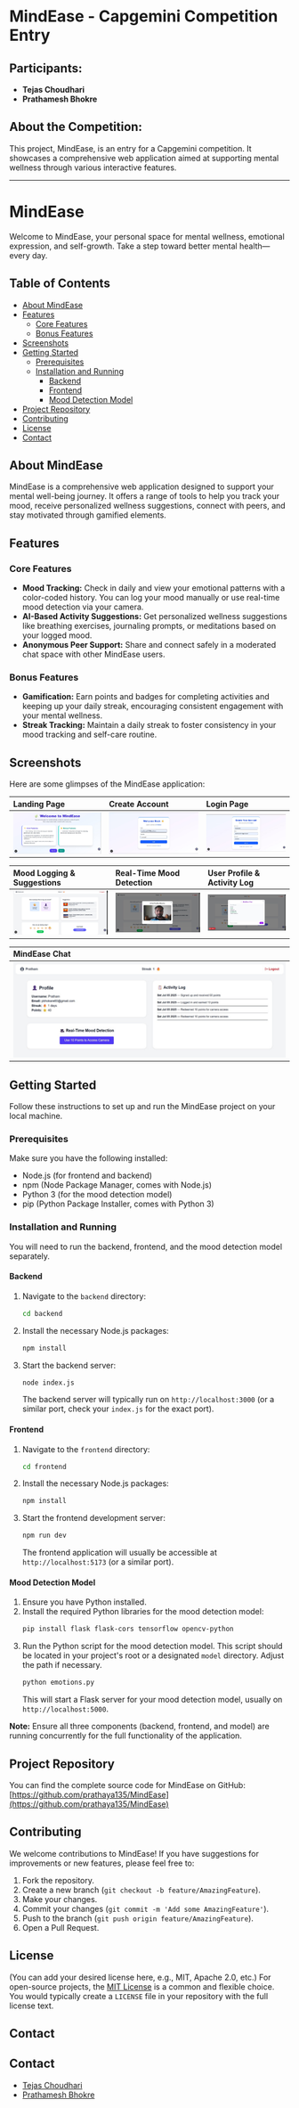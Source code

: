 # MindEase - Capgemini Competition Entry

## Participants:
* **Tejas Choudhari**
* **Prathamesh Bhokre**

## About the Competition:
This project, MindEase, is an entry for a Capgemini competition. It showcases a comprehensive web application aimed at supporting mental wellness through various interactive features.

---

# MindEase

Welcome to MindEase, your personal space for mental wellness, emotional expression, and self-growth. Take a step toward better mental health—every day.

## Table of Contents

- [About MindEase](#about-mindease)
- [Features](#features)
  - [Core Features](#core-features)
  - [Bonus Features](#bonus-features)
- [Screenshots](#screenshots)
- [Getting Started](#getting-started)
  - [Prerequisites](#prerequisites)
  - [Installation and Running](#installation-and-running)
    - [Backend](#backend)
    - [Frontend](#frontend)
    - [Mood Detection Model](#mood-detection-model)
- [Project Repository](#project-repository)
- [Contributing](#contributing)
- [License](#license)
- [Contact](#contact)

## About MindEase

MindEase is a comprehensive web application designed to support your mental well-being journey. It offers a range of tools to help you track your mood, receive personalized wellness suggestions, connect with peers, and stay motivated through gamified elements.

## Features

### Core Features

* **Mood Tracking:** Check in daily and view your emotional patterns with a color-coded history. You can log your mood manually or use real-time mood detection via your camera.
* **AI-Based Activity Suggestions:** Get personalized wellness suggestions like breathing exercises, journaling prompts, or meditations based on your logged mood.
* **Anonymous Peer Support:** Share and connect safely in a moderated chat space with other MindEase users.

### Bonus Features

* **Gamification:** Earn points and badges for completing activities and keeping up your daily streak, encouraging consistent engagement with your mental wellness.
* **Streak Tracking:** Maintain a daily streak to foster consistency in your mood tracking and self-care routine.

## Screenshots

Here are some glimpses of the MindEase application:

| Landing Page | Create Account | Login Page |
| :--- | :--- | :--- |
| ![Landing Page](./screenshots/img1.jpg) | ![Login Page](./screenshots/img2.jpg?raw=true) | ![Create Account](./screenshots/img3.jpg?raw=true) |

| Mood Logging & Suggestions | Real-Time Mood Detection | User Profile & Activity Log |
| :--- | :--- | :--- |
| ![Mood Logging](./screenshots/img4.jpg?raw=true) | ![Real-Time Detection](./screenshots/img5.jpg?raw=true) | ![Chat Room](./screenshots/img6.jpg?raw=true) |

| MindEase Chat |
| :--- |
| ![User profile](./screenshots/img7.jpg?raw=true) |

## Getting Started

Follow these instructions to set up and run the MindEase project on your local machine.

### Prerequisites

Make sure you have the following installed:

* Node.js (for frontend and backend)
* npm (Node Package Manager, comes with Node.js)
* Python 3 (for the mood detection model)
* pip (Python Package Installer, comes with Python 3)

### Installation and Running

You will need to run the backend, frontend, and the mood detection model separately.

#### Backend

1.  Navigate to the `backend` directory:
    ```bash
    cd backend
    ```
2.  Install the necessary Node.js packages:
    ```bash
    npm install
    ```
3.  Start the backend server:
    ```bash
    node index.js
    ```
    The backend server will typically run on `http://localhost:3000` (or a similar port, check your `index.js` for the exact port).

#### Frontend

1.  Navigate to the `frontend` directory:
    ```bash
    cd frontend
    ```
2.  Install the necessary Node.js packages:
    ```bash
    npm install
    ```
3.  Start the frontend development server:
    ```bash
    npm run dev
    ```
    The frontend application will usually be accessible at `http://localhost:5173` (or a similar port).

#### Mood Detection Model

1.  Ensure you have Python installed.
2.  Install the required Python libraries for the mood detection model:
    ```bash
    pip install flask flask-cors tensorflow opencv-python
    ```
3.  Run the Python script for the mood detection model. This script should be located in your project's root or a designated `model` directory. Adjust the path if necessary.
    ```bash
    python emotions.py
    ```
    This will start a Flask server for your mood detection model, usually on `http://localhost:5000`.

**Note:** Ensure all three components (backend, frontend, and model) are running concurrently for the full functionality of the application.

## Project Repository

You can find the complete source code for MindEase on GitHub:
[https://github.com/prathaya135/MindEase](https://github.com/prathaya135/MindEase)

## Contributing

We welcome contributions to MindEase! If you have suggestions for improvements or new features, please feel free to:

1.  Fork the repository.
2.  Create a new branch (`git checkout -b feature/AmazingFeature`).
3.  Make your changes.
4.  Commit your changes (`git commit -m 'Add some AmazingFeature'`).
5.  Push to the branch (`git push origin feature/AmazingFeature`).
6.  Open a Pull Request.

## License

(You can add your desired license here, e.g., MIT, Apache 2.0, etc.)
For open-source projects, the [MIT License](https://opensource.org/licenses/MIT) is a common and flexible choice. You would typically create a `LICENSE` file in your repository with the full license text.

## Contact

## Contact

- [Tejas Choudhari](https://github.com/tejashcoudhari25)
- [Prathamesh Bhokre](https://github.com/prathaya135)
